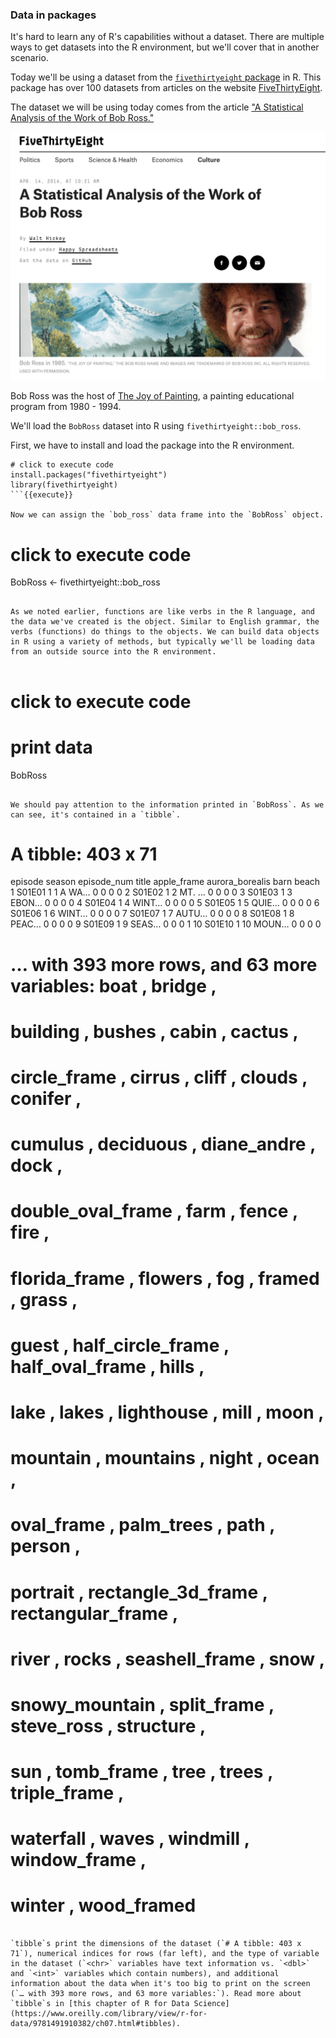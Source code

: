 ### Data in packages

It's hard to learn any of R's capabilities without a dataset. There are multiple ways to get datasets into the R environment, but we'll cover that in another scenario.

Today we'll be using a dataset from the [`fivethirtyeight` package](https://cran.r-project.org/web/packages/fivethirtyeight/vignettes/fivethirtyeight.html) in R. This package has over 100 datasets from articles on the website [FiveThirtyEight](https://fivethirtyeight.com/).

The dataset we will be using today comes from the article ["A Statistical Analysis of the Work of Bob Ross."](https://fivethirtyeight.com/features/a-statistical-analysis-of-the-work-of-bob-ross/)

![](https://github.com/mjfrigaard/katacoda-scenarios/blob/master/figs/00-538-bob-ross.png?raw=true)

Bob Ross was the host of [The Joy of Painting](https://en.wikipedia.org/wiki/The_Joy_of_Painting), a painting educational program from 1980 - 1994.

We'll load the `BobRoss` dataset into R using `fivethirtyeight::bob_ross`.

First, we have to install and load the package into the R environment.

```
# click to execute code
install.packages("fivethirtyeight")
library(fivethirtyeight)
```{{execute}}

Now we can assign the `bob_ross` data frame into the `BobRoss` object.

```
# click to execute code
BobRoss <- fivethirtyeight::bob_ross
```{{execute}}

As we noted earlier, functions are like verbs in the R language, and the data we've created is the object. Similar to English grammar, the verbs (functions) do things to the objects. We can build data objects in R using a variety of methods, but typically we'll be loading data from an outside source into the R environment.


```
# click to execute code
# print data
BobRoss
```{{execute}}

We should pay attention to the information printed in `BobRoss`. As we can see, it's contained in a `tibble`.

```
# A tibble: 403 x 71
   episode season episode_num title apple_frame aurora_borealis  barn beach
   <chr>    <dbl>       <dbl> <chr>       <int>           <int> <int> <int>
 1 S01E01       1           1 A WA…           0               0     0     0
 2 S01E02       1           2 MT. …           0               0     0     0
 3 S01E03       1           3 EBON…           0               0     0     0
 4 S01E04       1           4 WINT…           0               0     0     0
 5 S01E05       1           5 QUIE…           0               0     0     0
 6 S01E06       1           6 WINT…           0               0     0     0
 7 S01E07       1           7 AUTU…           0               0     0     0
 8 S01E08       1           8 PEAC…           0               0     0     0
 9 S01E09       1           9 SEAS…           0               0     0     1
10 S01E10       1          10 MOUN…           0               0     0     0
# … with 393 more rows, and 63 more variables: boat <int>, bridge <int>,
#   building <int>, bushes <int>, cabin <int>, cactus <int>,
#   circle_frame <int>, cirrus <int>, cliff <int>, clouds <int>, conifer <int>,
#   cumulus <int>, deciduous <int>, diane_andre <int>, dock <int>,
#   double_oval_frame <int>, farm <int>, fence <int>, fire <int>,
#   florida_frame <int>, flowers <int>, fog <int>, framed <int>, grass <int>,
#   guest <int>, half_circle_frame <int>, half_oval_frame <int>, hills <int>,
#   lake <int>, lakes <int>, lighthouse <int>, mill <int>, moon <int>,
#   mountain <int>, mountains <int>, night <int>, ocean <int>,
#   oval_frame <int>, palm_trees <int>, path <int>, person <int>,
#   portrait <int>, rectangle_3d_frame <int>, rectangular_frame <int>,
#   river <int>, rocks <int>, seashell_frame <int>, snow <int>,
#   snowy_mountain <int>, split_frame <int>, steve_ross <int>, structure <int>,
#   sun <int>, tomb_frame <int>, tree <int>, trees <int>, triple_frame <int>,
#   waterfall <int>, waves <int>, windmill <int>, window_frame <int>,
#   winter <int>, wood_framed <int>
```

`tibble`s print the dimensions of the dataset (`# A tibble: 403 x 71`), numerical indices for rows (far left), and the type of variable in the dataset (`<chr>` variables have text information vs. `<dbl>` and `<int>` variables which contain numbers), and additional information about the data when it's too big to print on the screen (`… with 393 more rows, and 63 more variables:`). Read more about `tibble`s in [this chapter of R for Data Science](https://www.oreilly.com/library/view/r-for-data/9781491910382/ch07.html#tibbles). 

